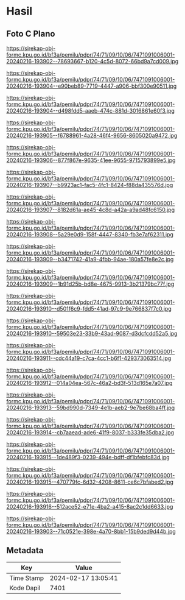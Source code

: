 # Hasil

## Foto C Plano

https://sirekap-obj-formc.kpu.go.id/bf3a/pemilu/pdpr/74/71/09/10/06/7471091006001-20240216-193902--78693667-b120-4c5d-8072-66bd9a7cd009.jpg

https://sirekap-obj-formc.kpu.go.id/bf3a/pemilu/pdpr/74/71/09/10/06/7471091006001-20240216-193904--e90beb89-7719-4447-a906-bbf300e90511.jpg

https://sirekap-obj-formc.kpu.go.id/bf3a/pemilu/pdpr/74/71/09/10/06/7471091006001-20240216-193904--d498fdd5-aaeb-474c-881d-3016861e60f3.jpg

https://sirekap-obj-formc.kpu.go.id/bf3a/pemilu/pdpr/74/71/09/10/06/7471091006001-20240216-193905--f6788961-4a28-46f4-9656-8605020a9472.jpg

https://sirekap-obj-formc.kpu.go.id/bf3a/pemilu/pdpr/74/71/09/10/06/7471091006001-20240216-193906--877f867e-9635-41ee-9655-9715793899e5.jpg

https://sirekap-obj-formc.kpu.go.id/bf3a/pemilu/pdpr/74/71/09/10/06/7471091006001-20240216-193907--b9923ac1-fac5-4fc1-8424-f88da435576d.jpg

https://sirekap-obj-formc.kpu.go.id/bf3a/pemilu/pdpr/74/71/09/10/06/7471091006001-20240216-193907--8182d61a-ae45-4c8d-a42a-a9ad48fc6150.jpg

https://sirekap-obj-formc.kpu.go.id/bf3a/pemilu/pdpr/74/71/09/10/06/7471091006001-20240216-193908--5a29e0d9-158f-4447-8340-fb3e7af62311.jpg

https://sirekap-obj-formc.kpu.go.id/bf3a/pemilu/pdpr/74/71/09/10/06/7471091006001-20240216-193909--b3471742-41a9-4fbb-94ae-180a57fe8e2c.jpg

https://sirekap-obj-formc.kpu.go.id/bf3a/pemilu/pdpr/74/71/09/10/06/7471091006001-20240216-193909--1b91d25b-bd8e-4675-9913-3b21379bc77f.jpg

https://sirekap-obj-formc.kpu.go.id/bf3a/pemilu/pdpr/74/71/09/10/06/7471091006001-20240216-193910--d501f6c9-fdd5-41ad-97c9-9e766837f7c0.jpg

https://sirekap-obj-formc.kpu.go.id/bf3a/pemilu/pdpr/74/71/09/10/06/7471091006001-20240216-193910--59503e23-33b9-43ad-9087-d3dcfcdd52a5.jpg

https://sirekap-obj-formc.kpu.go.id/bf3a/pemilu/pdpr/74/71/09/10/06/7471091006001-20240216-193911--cdc44a19-c7ca-4cc1-b6f1-429373063514.jpg

https://sirekap-obj-formc.kpu.go.id/bf3a/pemilu/pdpr/74/71/09/10/06/7471091006001-20240216-193912--014a04ea-567c-46a2-bd3f-513d165e7a07.jpg

https://sirekap-obj-formc.kpu.go.id/bf3a/pemilu/pdpr/74/71/09/10/06/7471091006001-20240216-193913--59bd990d-7349-4e1b-aeb2-9e7be68ba4ff.jpg

https://sirekap-obj-formc.kpu.go.id/bf3a/pemilu/pdpr/74/71/09/10/06/7471091006001-20240216-193914--cb7aaead-ade6-41f9-8037-b333fe35dba2.jpg

https://sirekap-obj-formc.kpu.go.id/bf3a/pemilu/pdpr/74/71/09/10/06/7471091006001-20240216-193915--1de489f3-0239-494e-bdff-df1bfebfc83d.jpg

https://sirekap-obj-formc.kpu.go.id/bf3a/pemilu/pdpr/74/71/09/10/06/7471091006001-20240216-193915--470779fc-6d32-4208-8611-ce6c7bfabed2.jpg

https://sirekap-obj-formc.kpu.go.id/bf3a/pemilu/pdpr/74/71/09/10/06/7471091006001-20240216-193916--512ace52-e71e-4ba2-a415-8ac2c1dd6633.jpg

https://sirekap-obj-formc.kpu.go.id/bf3a/pemilu/pdpr/74/71/09/10/06/7471091006001-20240216-193903--71c0521e-398e-4a70-8bb1-15b9ded9d44b.jpg


## Metadata

| Key        | Value               |
| ---------- | ------------------- |
| Time Stamp | 2024-02-17 13:05:41 |
| Kode Dapil | 7401                |




